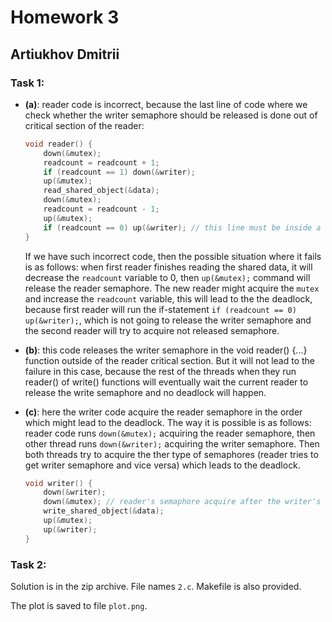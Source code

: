 # Homework 3

## Artiukhov Dmitrii

### Task 1:

- **(a)**: reader code is incorrect, because the last line of code where we check whether the writer semaphore should be released is done out of critical section of the reader:
    ```c
    void reader() { 
        down(&mutex); 
        readcount = readcount + 1;
        if (readcount == 1) down(&writer); 
        up(&mutex); 
        read_shared_object(&data);
        down(&mutex);
        readcount = readcount - 1;
        up(&mutex);
        if (readcount == 0) up(&writer); // this line must be inside a critical section
    }
    ```
    If we have such incorrect code, then the possible situation where it fails is as follows: when first reader finishes reading the shared data, it will decrease the `readcount` variable to 0, then `up(&mutex);` command will release the reader semaphore. The new reader might acquire the `mutex` and increase the `readcount` variable, this will lead to the the deadlock, because first reader will run the if-statement `if (readcount == 0) up(&writer);`, which is not going to release the writer semaphore and the second reader will try to acquire not released semaphore.
- **(b)**: this code releases the writer semaphore in the void reader() {...} function outside of the reader critical section. But it will not lead to the failure in this case, because the rest of the threads when they run reader() of write() functions will eventually wait the current reader to release the write semaphore and no deadlock will happen.
- **(c)**: here the writer code acquire the reader semaphore in the order which might lead to the deadlock. The way it is possible is as follows: reader code runs `down(&mutex);` acquiring the reader semaphore, then other thread runs `down(&writer);` acquiring the writer semaphore. Then both threads try to acquire the ther type of semaphores (reader tries to get writer semaphore and vice versa) which leads to the deadlock.

    ```c
    void writer() {
        down(&writer);
        down(&mutex); // reader's semaphore acquire after the writer's
        write_shared_object(&data);
        up(&mutex);
        up(&writer);
    }
    ```

### Task 2:

Solution is in the zip archive. File names `2.c`. Makefile is also provided.

The plot is saved to file `plot.png`.